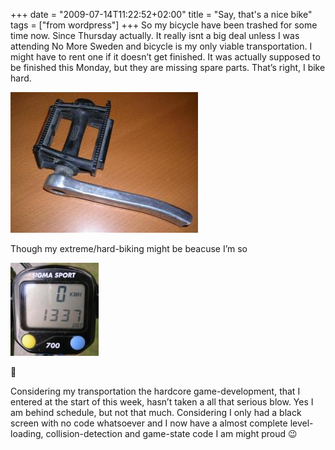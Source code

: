 +++
date = "2009-07-14T11:22:52+02:00"
title = "Say, that's a nice bike"
tags = ["from wordpress"]
+++
So my bicycle have been trashed for some time now. Since Thursday actually. It really isnt a big deal unless I was attending No More Sweden and bicycle is my only viable transportation. I might have to rent one if it doesn’t get finished. It was actually supposed to be finished this Monday, but they are missing spare parts. That’s right, I bike hard.

![bikehard](bikehard.jpg)

Though my extreme/hard-biking might be beacuse I’m so

![1337](1337.jpg)

🙂

Considering my transportation the hardcore game-development, that I entered at the start of this week, hasn’t taken a all that serious blow. Yes I am behind schedule, but not that much. Considering I only had a black screen with no code whatsoever and I now have a almost complete level-loading, collision-detection and game-state code I am might proud 😉
